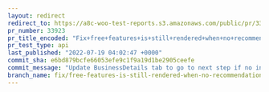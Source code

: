 ```yaml
---
layout: redirect
redirect_to: https://a8c-woo-test-reports.s3.amazonaws.com/public/pr/33923/api/index.html
pr_number: 33923
pr_title_encoded: "Fix+free+features+is+still+rendered+when+no+recommendation"
pr_test_type: api
last_published: "2022-07-19 04:02:47 +0000"
commit_sha: e6bd879bcfe66053efe9c1f9a19d1be2905ceefe
commit_message: "Update BusinessDetails tab to go to next step if no installable exten…"
branch_name: fix/free-features-is-still-rendered-when-no-recommendation
---
```

